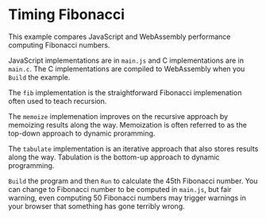 # Timing Fibonacci

This example compares JavaScript and WebAssembly performance computing Fibonacci numbers.

JavaScript implementations are in `main.js` and C implementations are in `main.c`. The C implementations are compiled to WebAssembly when you `Build` the example.

The `fib` implementation is the straightforward Fibonacci implemenation often used to teach recursion.

The `memoize` implemenation improves on the recursive approach by memoizing results along the way. Memoization is often referred to as the top-down approach to dynamic proramming. 

The `tabulate` implementation is an iterative approach that also stores results along the way. Tabulation is the bottom-up approach to dynamic programming.

`Build` the program and then `Run` to calculate the 45th Fibonacci number. You can change to Fibonacci number to be computed in `main.js`, but fair warning, even computing 50 Fibonacci numbers may trigger warnings in your browser that something has gone terribly wrong.